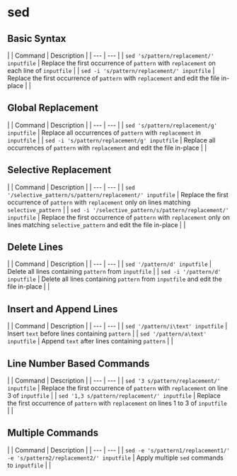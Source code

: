 # sed

## Basic Syntax
|
| Command | Description |
| --- | --- |
| `sed 's/pattern/replacement/' inputfile` | Replace the first occurrence of `pattern` with `replacement` on each line of `inputfile` |
| `sed -i 's/pattern/replacement/' inputfile` | Replace the first occurrence of `pattern` with `replacement` and edit the file in-place |
|
## Global Replacement
|
| Command | Description |
| --- | --- |
| `sed 's/pattern/replacement/g' inputfile` | Replace all occurrences of `pattern` with `replacement` in `inputfile` |
| `sed -i 's/pattern/replacement/g' inputfile` | Replace all occurrences of `pattern` with `replacement` and edit the file in-place |
|
## Selective Replacement
|
| Command | Description |
| --- | --- |
| `sed '/selective_pattern/s/pattern/replacement/' inputfile` | Replace the first occurrence of `pattern` with `replacement` only on lines matching `selective_pattern` |
| `sed -i '/selective_pattern/s/pattern/replacement/' inputfile` | Replace the first occurrence of `pattern` with `replacement` only on lines matching `selective_pattern` and edit the file in-place |
|
## Delete Lines
|
| Command | Description |
| --- | --- |
| `sed '/pattern/d' inputfile` | Delete all lines containing `pattern` from `inputfile` |
| `sed -i '/pattern/d' inputfile` | Delete all lines containing `pattern` from `inputfile` and edit the file in-place |
|
## Insert and Append Lines
|
| Command | Description |
| --- | --- |
| `sed '/pattern/i\text' inputfile` | Insert `text` before lines containing `pattern` |
| `sed '/pattern/a\text' inputfile` | Append `text` after lines containing `pattern` |
|
## Line Number Based Commands
|
| Command | Description |
| --- | --- |
| `sed '3 s/pattern/replacement/' inputfile` | Replace the first occurrence of `pattern` with `replacement` on line 3 of `inputfile` |
| `sed '1,3 s/pattern/replacement/' inputfile` | Replace the first occurrence of `pattern` with `replacement` on lines 1 to 3 of `inputfile` |
|
## Multiple Commands
|
| Command | Description |
| --- | --- |
| `sed -e 's/pattern1/replacement1/' -e 's/pattern2/replacement2/' inputfile` | Apply multiple `sed` commands to `inputfile` |
|